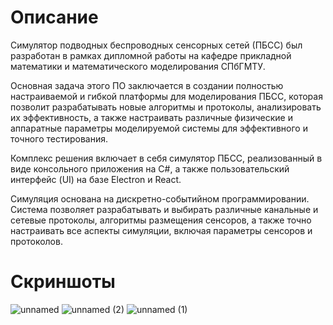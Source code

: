 # Описание
Симулятор подводных беспроводных сенсорных сетей (ПБСС) был разработан в рамках дипломной работы на кафедре прикладной математики и математического моделирования СПбГМТУ.

Основная задача этого ПО заключается в создании полностью настраиваемой и гибкой платформы для моделирования ПБСС, которая позволит разрабатывать новые алгоритмы и протоколы, анализировать их эффективность, а также настраивать различные физические и аппаратные параметры моделируемой системы для эффективного и точного тестирования.

Комплекс решения включает в себя симулятор ПБСС, реализованный в виде консольного приложения на C#, а также пользовательский интерфейс (UI) на базе Electron и React.

Симуляция основана на дискретно-событийном программировании. Система позволяет разрабатывать и выбирать различные канальные и сетевые протоколы, алгоритмы размещения сенсоров, а также точно настраивать все аспекты симуляции, включая параметры сенсоров и протоколов.

# Скриншоты

![unnamed](https://github.com/kttmv/UWSN/assets/11395848/91cdfa1e-dd5f-460d-9f37-88c5648aace8)
![unnamed (2)](https://github.com/kttmv/UWSN/assets/11395848/458c1589-bae8-4710-9771-74cd25282c45)
![unnamed (1)](https://github.com/kttmv/UWSN/assets/11395848/f43d5b31-6a4a-4288-ae53-a045ecc6935a)
